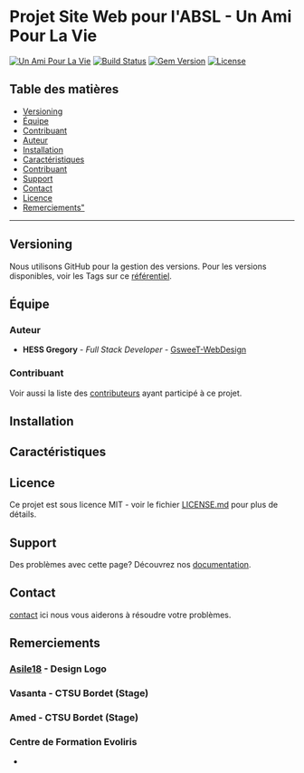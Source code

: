 # Projet Site Web pour l'ABSL - Un Ami Pour La Vie

<a href="http://www.unamipourlavie.be"><img src="http://www.unamipourlavie.be/images/logo.jpg" title="ASBL - Un Ami Pour La Vie" alt="Un Ami Pour La Vie"></a>
[![Build Status](https://img.shields.io/badge/Un%20Ami%20Pour%20La%20Vie-Mode%20Dev-blue)](https://travis-ci.org/badges/badgerbadgerbadger)  [![Gem Version](http://img.shields.io/gem/v/badgerbadgerbadger.svg?style=flat-square)](https://rubygems.org/gems/badgerbadgerbadger) [![License](http://img.shields.io/:license-mit-blue.svg?style=flat-square)](https://github.com/Hess-Gregory/un_ami_pour_la_vie/blob/master/LICENSE) 

## Table des matières


- [Versioning](https://github.com/Hess-Gregory/uaplv#versioning)
- [Équipe](https://github.com/Hess-Gregory/uaplv#equipe)
- [Contribuant](https://github.com/Hess-Gregory/uaplv#contribuant)
- [Auteur](https://github.com/Hess-Gregory/uaplv#autheur)
- [Installation](https://github.com/Hess-Gregory/uaplv#installation)
- [Caractéristiques](https://github.com/Hess-Gregory/uaplv#caractéristiques)
- [Contribuant](https://github.com/Hess-Gregory/uaplv#contribuant)
- [Support](https://github.com/Hess-Gregory/uaplv#support)
- [Contact](https://github.com/Hess-Gregory/uaplv#contact)
- [Licence](https://github.com/Hess-Gregory/uaplv#licence)
- [Remerciements"](https://github.com/Hess-Gregory/uaplv#remerciements)


---
<a name="versioning"></a>
## Versioning
Nous utilisons GitHub pour la gestion des versions. Pour les versions disponibles, voir les Tags sur ce [référentiel](https://github.com/Hess-Gregory/uaplv/tags). 

<a name="équipe"></a>
## Équipe
<a name="autheur"></a>
### Auteur

* **HESS Gregory** - *Full Stack Developer* - [GsweeT-WebDesign](https://github.com/Hess-Gregory)

<a name="contribuant"></a>
### Contribuant
Voir aussi la liste des [contributeurs](https://github.com/Hess-Gregory/uaplv/graphs/contributors) ayant participé à ce projet.

<a name="installation"></a>
## Installation

<a name="caractéristiques"></a>
## Caractéristiques

<a name="caractéristiques"></a>
## Licence
Ce projet est sous licence MIT - voir le fichier  [LICENSE.md](https://github.com/Hess-Gregory/un_ami_pour_la_vie/blob/master/LICENSE) pour plus de détails.

<a name="support"></a>
## Support

Des problèmes avec cette page? Découvrez nos [documentation](https://help.github.com/categories/github-pages-basics/).
<a name="contact"></a>
## Contact

[contact](https://github.com/contact) ici nous vous aiderons à résoudre votre problèmes.


<a name="remerciements"></a>
## Remerciements

### [Asile18](https://github.com/Asile18) - Design Logo
### Vasanta - CTSU Bordet (Stage)
### Amed - CTSU Bordet (Stage)
### Centre de Formation Evoliris

-
